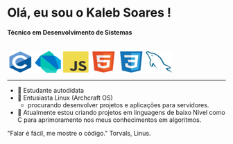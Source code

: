 # Olá, eu sou o Kaleb Soares !
#### Técnico em Desenvolvimento de Sistemas
<div style="display:inline-block;"><br>
<img style = "align:center;" width = "60" height = "50" src = "https://github.com/devicons/devicon/blob/master/icons/c/c-original.svg">
<img style = "align:center;" width = "60" height = "50" src = "https://github.com/devicons/devicon/blob/master/icons/dart/dart-original.svg">
<img style = "align:center;" width = "60" height = "50" src = "https://github.com/devicons/devicon/blob/master/icons/javascript/javascript-original.svg">
<img style = "align:center;" width = "60" height = "50" src = "https://github.com/devicons/devicon/blob/master/icons/html5/html5-original.svg">
<img style = "align:center;" width = "60" height = "50" src = "https://github.com/devicons/devicon/blob/master/icons/css3/css3-original.svg">
<img style = "align:center;" width = "60" height = "50" src = "https://github.com/devicons/devicon/blob/master/icons/mysql/mysql-original.svg">
<br></div>

____

- 📕 Estudante autodidata
- 🐧 Entusiasta Linux (Archcraft OS)
  - procurando desenvolver projetos e aplicações para servidores.
- 🎯 Atualmente estou criando projetos em linguagens de baixo Nível como C para aprimoramento nos meus conhecimentos em algoritmos.

"Falar é fácil, me mostre o código." Torvals, Linus.



